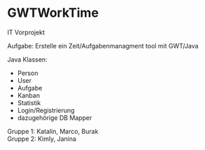 # GWTWorkTime
IT Vorprojekt

Aufgabe:
  Erstelle ein Zeit/Aufgabenmanagment tool mit GWT/Java 
  
Java Klassen:
  + Person
  + User
  + Aufgabe
  + Kanban
  + Statistik
  + Login/Registrierung
  + dazugehörige DB Mapper
  
  


  Gruppe 1: Katalin, Marco, Burak </br>
  Gruppe 2: Kimly, Janina
  
